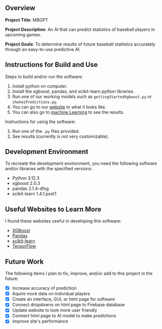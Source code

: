 ## Overview

**Project Title**: MBGPT

**Project Description**: An AI that can predict statistics of baseball players in upcoming games.

**Project Goals**: To determine results of future baseball statistics accurately through an easy-to-use predictive AI.

## Instructions for Build and Use

Steps to build and/or run the software:

1. Install python on computer.
2. Install the xgboost, pandas, and scikit-learn python libraries.
3. Run one of our working models such as ```gettingStartedXgboost.py``` or ```shoheiPredictions.py```.
4. You can go to our [website](https://rylandbangerter.github.io/applied-programming/mbgpt/index.html) to what it looks like.
5. You can also go to [machine Learning](https://rylandbangerter.github.io/applied-programming/index.html) to see the results.

Instructions for using the software:

1. Run one of the ```.py``` files provided.
2. See results (currently is not very customizable).

## Development Environment 

To recreate the development environment, you need the following software and/or libraries with the specified versions:

* Python 3.12.3
* xgboost 2.0.3
* pandas 2.1.4-dfsg
* scikit-learn 1.4.1.post1

## Useful Websites to Learn More

I found these websites useful in developing this software:

* [XGBoost](https://xgboost.readthedocs.io/en/release_3.0.0/)
* [Pandas](https://pandas.pydata.org/)
* [scikit-learn](https://scikit-learn.org/stable/)
* [TensorFlow](https://www.tensorflow.org/)

## Future Work

The following items I plan to fix, improve, and/or add to this project in the future:

* [X] Increase accuracy of prediction
* [X] Aquire more data on individual players
* [X] Create an interface, GUI, or html page for software
* [X] Connect dropdowns on html page to Firebase database
* [X] Update website to look more user friendly
* [X] Connect html page to AI model to make predictions
* [X] Improve site's performance
